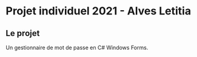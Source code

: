 # Projet individuel 2021 - Alves Letitia

## Le projet

Un gestionnaire de mot de passe en C# Windows Forms.